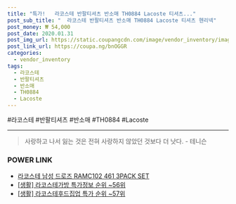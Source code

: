 ```yaml
--- 
title: "특가!   라코스테 반팔티셔츠 반소매 TH0884 Lacoste 티셔츠..." 
post_sub_title: "  라코스테 반팔티셔츠 반소매 TH0884 Lacoste 티셔츠 헨리넥" 
post_money: ₩ 54,000 
post_date: 2020.01.31 
post_img_url: https://static.coupangcdn.com/image/vendor_inventory/images/2019/03/14/14/5/46b6a30f-b02f-4c7e-9654-a663a6dfe3d6.jpg 
post_link_url: https://coupa.ng/bnOGGR 
categories: 
  - vendor_inventory 
tags: 
  - 라코스테 
  - 반팔티셔츠 
  - 반소매 
  - TH0884 
  - Lacoste 
--- 
```

  #라코스테 #반팔티셔츠 #반소매 #TH0884 #Lacoste 
<hr> 

> 사랑하고 나서 잃는 것은 전혀 사랑하지 않았던 것보다 더 낫다. - 테니슨 


### POWER LINK

* <a href="https://blog.naver.com/santokki14/221780286265" target="_blank">라코스테 남성 드로즈 RAMC102 461 3PACK SET</a>
* <a href="https://blog.naver.com/sakai111/221777546110" target="_blank"> [생활] 라코스테가방 특가정보 순위 ~56위</a>
* <a href="https://blog.naver.com/sakai111/221790867692" target="_blank"> [생활] 라코스테후드집업 특가 순위 ~57위</a>

